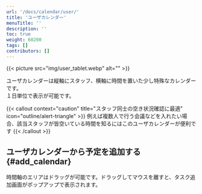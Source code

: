 ```yaml
---
url: '/docs/calendar/user/'
title: 'ユーザカレンダー'
menuTitle: ''
description: ''
toc: true
weight: 60200
tags: []
contributors: []
---
```


{{< picture src="img/user_tablet.webp" alt="" >}}

ユーザカレンダーは縦軸にスタッフ、横軸に時間を置いた少し特殊なカレンダーです。  
１日単位で表示が可能です。

{{< callout context="caution" title="スタッフ同士の空き状況確認に最適" icon="outline/alert-triangle" >}}
例えば複数人で行う会議などを入れたい場合、該当スタッフが皆空いている時間を知るにはこのユーザカレンダーが便利です
{{< /callout >}}

## ユーザカレンダーから予定を追加する{#add_calendar}

時間軸のエリアはドラッグが可能です。ドラッグしてマウスを離すと、タスク追加画面がポップアップで表示されます。
